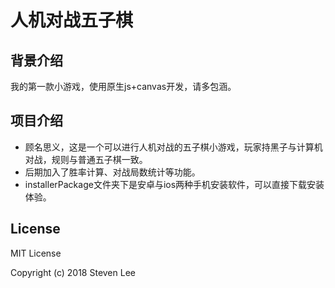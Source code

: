 # 人机对战五子棋
## 背景介绍
我的第一款小游戏，使用原生js+canvas开发，请多包涵。

## 项目介绍
- 顾名思义，这是一个可以进行人机对战的五子棋小游戏，玩家持黑子与计算机对战，规则与普通五子棋一致。
- 后期加入了胜率计算、对战局数统计等功能。
- installerPackage文件夹下是安卓与ios两种手机安装软件，可以直接下载安装体验。

## License

MIT License

Copyright (c) 2018 Steven Lee
